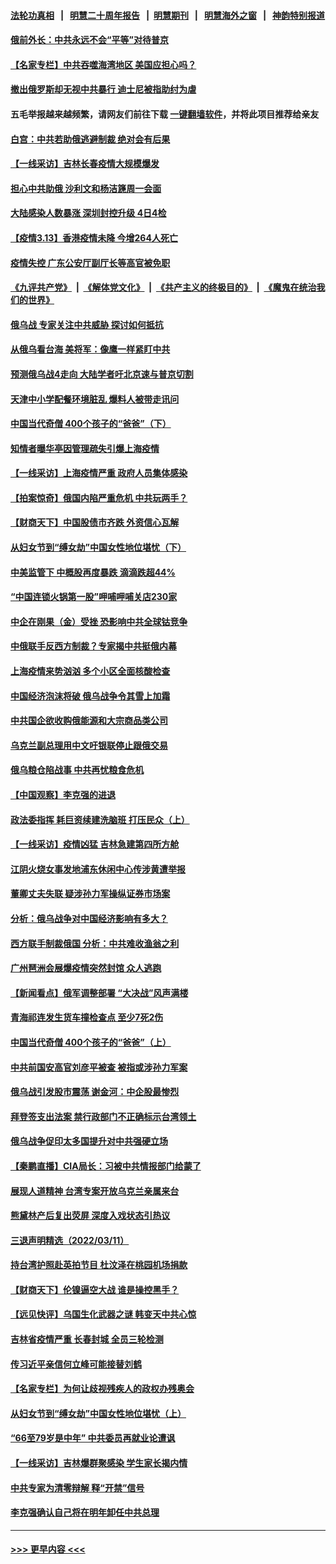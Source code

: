 #### [法轮功真相](https://github.com/gfw-breaker/truth/blob/master/README.md?t=0) &nbsp;&nbsp;|&nbsp;&nbsp; [明慧二十周年报告](https://github.com/gfw-breaker/mh-reports/blob/master/README.md?t=0) &nbsp;&nbsp;|&nbsp;&nbsp;[明慧期刊](https://github.com/gfw-breaker/mh-qikan) &nbsp;&nbsp;|&nbsp;&nbsp; [明慧海外之窗](https://github.com/gfw-breaker/mh-news/blob/master/README.md?t=0) &nbsp;&nbsp;|&nbsp;&nbsp; [神韵特别报道](https://github.com/gfw-breaker/mh-news/blob/master/shenyun.md?t=0)
#### [俄前外长：中共永远不会“平等”对待普京](../pages/nsc413/n13643595.md?t=03140704) 
#### [【名家专栏】中共吞噬海湾地区 美国应担心吗？](../pages/nsc413/n13642995.md?t=03140704) 
#### [撤出俄罗斯却无视中共暴行 迪士尼被指助纣为虐](../pages/nsc413/n13643422.md?t=03140704) 
#### 五毛举报越来越频繁，请网友们前往下载 [一键翻墙软件](https://github.com/gfw-breaker/ssr-accounts)，并将此项目推荐给亲友
#### [白宫：中共若助俄逃避制裁 绝对会有后果](../pages/nsc413/n13643513.md?t=03140704) 
#### [【一线采访】吉林长春疫情大规模爆发](../pages/nsc413/n13643435.md?t=03140704) 
#### [担心中共助俄 沙利文和杨洁篪周一会面](../pages/nsc413/n13643432.md?t=03140704) 
#### [大陆感染人数暴涨 深圳封控升级 4日4检](../pages/nsc413/n13642692.md?t=03140704) 
#### [【疫情3.13】香港疫情未降 今增264人死亡](../pages/nsc413/n13642734.md?t=03140704) 
#### [疫情失控 广东公安厅副厅长等高官被免职](../pages/nsc413/n13642434.md?t=03140704) 
#### [《九评共产党》](https://github.com/begood0513/9ping.md/blob/master/README.md) &nbsp;|&nbsp; [《解体党文化》](../../../../jtdwh.md/blob/master/README.md)  &nbsp;|&nbsp; [《共产主义的终极目的》](../../../../gczydzjmd.md/blob/master/README.md) &nbsp;|&nbsp; [《魔鬼在统治我们的世界》](../../../../mgztzwmdsj.md/blob/master/README.md) 
#### [俄乌战 专家关注中共威胁 探讨如何抵抗](../pages/nsc413/n13641196.md?t=03140704) 
#### [从俄乌看台海 美将军：像鹰一样紧盯中共](../pages/nsc413/n13637731.md?t=03140704) 
#### [预测俄乌战4走向 大陆学者吁北京速与普京切割](../pages/nsc413/n13642384.md?t=03140704) 
#### [天津中小学配餐环境脏乱 爆料人被带走讯问](../pages/nsc413/n13642334.md?t=03140704) 
#### [中国当代奇僧 400个孩子的“爸爸”（下）](../pages/nsc413/n13639864.md?t=03140704) 
#### [知情者曝华亭因管理疏失引爆上海疫情](../pages/nsc413/n13642418.md?t=03140704) 
#### [【一线采访】上海疫情严重 政府人员集体感染](../pages/nsc413/n13641892.md?t=03140704) 
#### [【拍案惊奇】俄国内陷严重危机 中共玩两手？](../pages/nsc413/n13641690.md?t=03140704) 
#### [【财商天下】中国股债市齐跌 外资信心瓦解](../pages/nsc413/n13641873.md?t=03140704) 
#### [从妇女节到“缚女劫”中国女性地位堪忧（下）](../pages/nsc413/n13639950.md?t=03140704) 
#### [中美监管下 中概股再度暴跌 滴滴跌超44%](../pages/nsc413/n13641942.md?t=03140704) 
#### [“中国连锁火锅第一股”呷哺呷哺关店230家](../pages/nsc413/n13641896.md?t=03140704) 
#### [中企在刚果（金）受挫 恐影响中共全球钴竞争](../pages/nsc413/n13641727.md?t=03140704) 
#### [中俄联手反西方制裁？专家揭中共挺俄内幕](../pages/nsc413/n13639480.md?t=03140704) 
#### [上海疫情来势汹汹 多个小区全面核酸检查](../pages/nsc413/n13641540.md?t=03140704) 
#### [中国经济泡沫将破 俄乌战争令其雪上加霜](../pages/nsc413/n13641781.md?t=03140704) 
#### [中共国企欲收购俄能源和大宗商品类公司](../pages/nsc413/n13641699.md?t=03140704) 
#### [乌克兰副总理用中文吁银联停止跟俄交易](../pages/nsc413/n13641639.md?t=03140704) 
#### [俄乌粮仓陷战事 中共再忧粮食危机](../pages/nsc413/n13641640.md?t=03140704) 
#### [【中国观察】李克强的进退](../pages/nsc413/n13641266.md?t=03140704) 
#### [政法委指挥 耗巨资续建洗脑班 打压民众（上）](../pages/nsc413/n13636730.md?t=03140704) 
#### [【一线采访】疫情凶猛 吉林急建第四所方舱](../pages/nsc413/n13640992.md?t=03140704) 
#### [江阴火烧女事发地浦东休闲中心传涉黄遭举报](../pages/nsc413/n13641083.md?t=03140704) 
#### [董卿丈夫失联 疑涉孙力军操纵证券市场案](../pages/nsc413/n13640899.md?t=03140704) 
#### [分析：俄乌战争对中国经济影响有多大？](../pages/nsc413/n13640472.md?t=03140704) 
#### [西方联手制裁俄国 分析：中共难收渔翁之利](../pages/nsc413/n13640767.md?t=03140704) 
#### [广州琶洲会展爆疫情突然封馆 众人逃跑](../pages/nsc413/n13640764.md?t=03140704) 
#### [【新闻看点】俄军调整部署 “大决战”风声满楼](../pages/nsc413/n13639463.md?t=03140704) 
#### [青海祁连发生货车撞检查点 至少7死2伤](../pages/nsc413/n13640576.md?t=03140704) 
#### [中国当代奇僧 400个孩子的“爸爸”（上）](../pages/nsc413/n13639845.md?t=03140704) 
#### [中共前国安高官刘彦平被查 被指或涉孙力军案](../pages/nsc413/n13640351.md?t=03140704) 
#### [俄乌战引发股市震荡 谢金河：中企股最惨烈](../pages/nsc413/n13640319.md?t=03140704) 
#### [拜登签支出法案 禁行政部门不正确标示台湾领土](../pages/nsc413/n13640363.md?t=03140704) 
#### [俄乌战争促印太多国提升对中共强硬立场](../pages/nsc413/n13639842.md?t=03140704) 
#### [【秦鹏直播】CIA局长：习被中共情报部门给蒙了](../pages/nsc413/n13640061.md?t=03140704) 
#### [展现人道精神 台湾专案开放乌克兰亲属来台](../pages/nsc413/n13640186.md?t=03140704) 
#### [熊黛林产后复出荧屏 深度入戏状态引热议](../pages/nsc413/n13640008.md?t=03140704) 
#### [三退声明精选（2022/03/11）](../pages/nsc413/n13640181.md?t=03140704) 
#### [持台湾护照赴英拍节目 杜汶泽在桃园机场捐款](../pages/nsc413/n13639867.md?t=03140704) 
#### [【财商天下】伦镍逼空大战 谁是操控黑手？](../pages/nsc413/n13640138.md?t=03140704) 
#### [【远见快评】乌国生化武器之谜 韩变天中共心惊](../pages/nsc413/n13640044.md?t=03140704) 
#### [吉林省疫情严重 长春封城 全员三轮检测](../pages/nsc413/n13639947.md?t=03140704) 
#### [传习近平亲信何立峰可能接替刘鹤](../pages/nsc413/n13639926.md?t=03140704) 
#### [【名家专栏】为何让歧视残疾人的政权办残奥会](../pages/nsc413/n13639359.md?t=03140704) 
#### [从妇女节到“缚女劫”中国女性地位堪忧（上）](../pages/nsc413/n13639944.md?t=03140704) 
#### [“66至79岁是中年” 中共委员再就业论遭讽](../pages/nsc413/n13639873.md?t=03140704) 
#### [【一线采访】吉林爆群聚感染 学生家长揭内情](../pages/nsc413/n13639122.md?t=03140704) 
#### [中共专家为清零辩解 释“开禁”信号](../pages/nsc413/n13639729.md?t=03140704) 
#### [李克强确认自己将在明年卸任中共总理](../pages/nsc413/n13639587.md?t=03140704) 

----
#### [ >>> 更早内容 <<< ](../indexes/nsc413-earlier.md)
